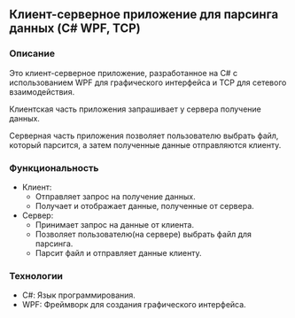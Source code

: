 ## Клиент-серверное приложение для парсинга данных (C# WPF, TCP)

### Описание

Это клиент-серверное приложение, разработанное на C# с использованием WPF для графического интерфейса и TCP для сетевого взаимодействия. 

Клиентская часть приложения запрашивает у сервера получение данных. 

Серверная часть приложения позволяет пользователю выбрать файл, который парсится, а затем полученные данные отправляются клиенту.

### Функциональность

* Клиент:
    * Отправляет запрос на получение данных.
    * Получает и отображает данные, полученные от сервера.
* Сервер:
    * Принимает запрос на данные от клиента.
    * Позволяет пользователю(на сервере) выбрать файл для парсинга.
    * Парсит файл и отправляет данные клиенту.

### Технологии

* C#: Язык программирования.
* WPF: Фреймворк для создания графического интерфейса.
